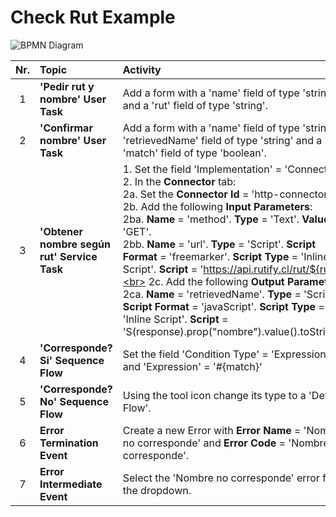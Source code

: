 # Check Rut Example

![BPMN Diagram](process.png)

|   Nr. | Topic                                       | Activity                                                                                                                                                                                                                                                                                                                                                                                                                                                                                                                                                                                                                                                                          | 
| :---: | :---                                        | :---                                                                                                                                                                                                                                                                                                                                                                                                                                                                                                                                                                                                                                                                              |
|     1 | **'Pedir rut y nombre' User Task**          | Add a form with a 'name' field of type 'string' and a 'rut' field of type 'string'.                                                                                                                                                                                                                                                                                                                                                                                                                                                                                                                                                                                               |
|     2 | **'Confirmar nombre' User Task**            | Add a form with a 'name' field of type 'string', a 'retrievedName' field of type 'string' and a 'match' field of type 'boolean'.                                                                                                                                                                                                                                                                                                                                                                                                                                                                                                                                                  |
|     3 | **'Obtener nombre según rut' Service Task** | 1. Set the field 'Implementation' = 'Connector'. <br> 2. In the **Connector** tab: <br> 2a. Set the **Connector Id** = 'http-connector'.<br> 2b. Add the following **Input Parameters**:<br> 2ba. **Name** = 'method'. **Type** = 'Text'. **Value** = 'GET'. <br> 2bb. **Name** = 'url'. **Type** = 'Script'. **Script Format** = 'freemarker'. **Script Type** = 'Inline Script'. **Script** = 'https://api.rutify.cl/rut/${rut}'.<br> 2c. Add the following **Output Parameters**: <br> 2ca. **Name** = 'retrievedName'. **Type** = 'Script'. **Script Format** = 'javaScript'. **Script Type** = 'Inline Script'. **Script** = 'S(response).prop("nombre").value().toString()' |
|     4 | **'Corresponde? Si' Sequence Flow**         | Set the field 'Condition Type' = 'Expression' and 'Expression' = '#{match}'                                                                                                                                                                                                                                                                                                                                                                                                                                                                                                                                                                                                       |
|     5 | **'Corresponde? No' Sequence Flow**         | Using the tool icon change its type to a 'Default Flow'.                                                                                                                                                                                                                                                                                                                                                                                                                                                                                                                                                                                                                          |
|     6 | **Error Termination Event**                 | Create a new Error with **Error Name** = 'Nombre no corresponde' and **Error Code** = 'Nombre no corresponde'.                                                                                                                                                                                                                                                                                                                                                                                                                                                                                                                                                                    |
|     7 | **Error Intermediate Event**                | Select the 'Nombre no corresponde' error from the dropdown.                                                                                                                                                                                                                                                                                                                                                                                                                                                                                                                                                                                                                       |
